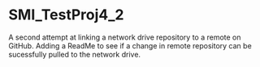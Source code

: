 # SMI_TestProj4_2
A second attempt at linking a network drive repository to a remote on GitHub.
Adding a ReadMe to see if a change in remote repository can be sucessfully pulled to the network drive.
